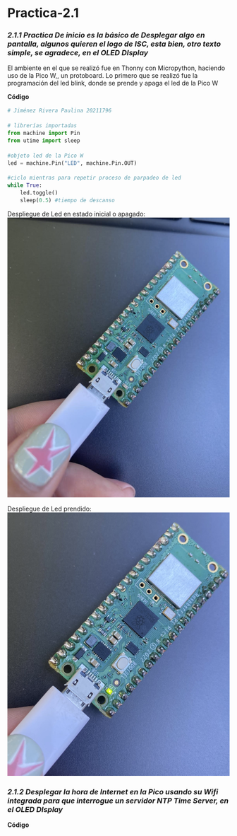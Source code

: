 # Practica-2.1

### *2.1.1 Practica De inicio es la básico de Desplegar algo en pantalla, algunos quieren el logo de ISC, esta bien, otro texto simple, se agradece,  en el OLED DIsplay*

El ambiente en el que se realizó fue en Thonny con Micropython, haciendo uso de la Pico W,, un protoboard.
Lo primero que se realizó fue la programación del led blink, donde se prende y apaga el led de la Pico W

**Código**
```python
# Jiménez Rivera Paulina 20211796

# librerías importadas
from machine import Pin
from utime import sleep

#objeto led de la Pico W
led = machine.Pin("LED", machine.Pin.OUT)

#ciclo mientras para repetir proceso de parpadeo de led
while True:
    led.toggle()
    sleep(0.5) #tiempo de descanso
```

Despliegue de Led en estado inicial o apagado:
![](ledapagado.png)

Despliegue de Led prendido:
![](ledprendido.png)


### *2.1.2 Desplegar la hora de Internet en la Pico usando su Wifi integrada para que interrogue un servidor NTP Time Server, en el OLED DIsplay*
**Código**
